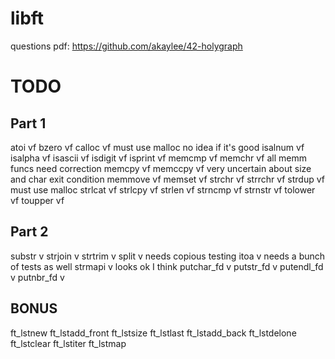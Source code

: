 # libft

questions pdf: https://github.com/akaylee/42-holygraph

# TODO

## Part 1
atoi		vf
bzero		vf
calloc		vf	must use malloc	no idea if it's good
isalnum		vf
isalpha		vf
isascii		vf
isdigit		vf
isprint		vf
memcmp		vf
memchr		vf	all memm funcs need correction
memcpy		vf
memccpy		vf	very uncertain about size and char exit condition
memmove		vf
memset		vf
strchr		vf
strrchr		vf
strdup		vf	must use malloc
strlcat		vf
strlcpy		vf
strlen		vf
strncmp		vf
strnstr		vf
tolower		vf
toupper		vf

## Part 2
substr		v
strjoin		v
strtrim		v
split		v	needs copious testing
itoa		v	needs a bunch of tests as well
strmapi		v	looks ok I think
putchar_fd	v
putstr_fd	v
putendl_fd	v
putnbr_fd	v

## BONUS
ft_lstnew
ft_lstadd_front
ft_lstsize
ft_lstlast
ft_lstadd_back
ft_lstdelone
ft_lstclear
ft_lstiter
ft_lstmap
